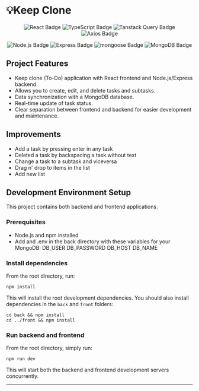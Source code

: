 # 💡Keep Clone

<div align="center">

![React Badge](https://img.shields.io/badge/React-58c4dc?logo=react&logoColor=fff&)
![TypeScript Badge](https://img.shields.io/badge/TypeScript-3178c6?logo=typescript&logoColor=fff&)
![Tanstack Query Badge](https://img.shields.io/badge/Tanstack_Query-ef4444?logo=reactquery&logoColor=fff&)
![Axios Badge](https://img.shields.io/badge/Axios-671ddf?logo=axios&logoColor=fff&)

![Node.js Badge](https://img.shields.io/badge/Node.js-417e38?logo=node.js&logoColor=fff&)
![Express Badge](https://img.shields.io/badge/Express-000?logo=express&logoColor=fff&)
![mongoose Badge](https://img.shields.io/badge/mongoose-800?logo=mongoose&logoColor=fff&)
![MongoDB Badge](https://img.shields.io/badge/MongoDB-00684a?logo=mongodb&logoColor=fff&)

</div>

## Project Features

- Keep clone (To-Do) application with React frontend and Node.js/Express backend.
- Allows you to create, edit, and delete tasks and subtasks.
- Data synchronization with a MongoDB database.
- Real-time update of task status.
- Clear separation between frontend and backend for easier development and maintenance.

## Improvements

- Add a task by pressing enter in any task
- Deleted a task by backspacing a task without text
- Change a task to a subtask and viceversa
- Drag n' drop to items in the list
- Add new list

## Development Environment Setup

This project contains both backend and frontend applications.

### Prerequisites

- Node.js and npm installed
- Add and .env in the back directory with these variables for your MongoDB:
  DB_USER
  DB_PASSWORD
  DB_HOST
  DB_NAME

### Install dependencies

From the root directory, run:

```
npm install
```

This will install the root development dependencies. You should also install dependencies in the `back` and `front` folders:

```
cd back && npm install
cd ../front && npm install
```

### Run backend and frontend

From the root directory, simply run:

```
npm run dev
```

This will start both the backend and frontend development servers concurrently.

---
